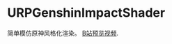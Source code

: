# URPGenshinImpactShader
简单模仿原神风格化渲染。
[B站预览视频](https://www.bilibili.com/video/BV1wu411n7Za/?spm_id_from=333.999.0.0&vd_source=974f60fde06e2d481a0fd6d7d050c2e6).
